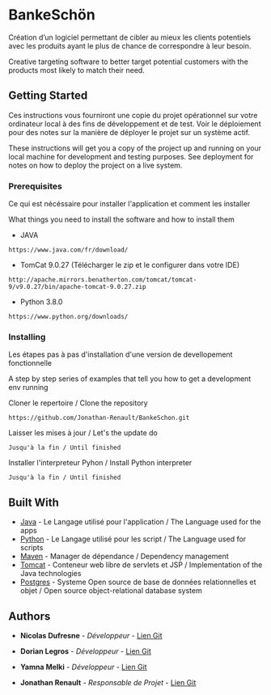 # BankeSchön

Création d’un logiciel permettant de cibler au mieux les clients potentiels avec les produits ayant le plus de chance de correspondre à leur besoin.

Creative targeting software to better target potential customers with the products most likely to match their need.
## Getting Started

Ces instructions vous fourniront une copie du projet opérationnel sur votre ordinateur local à des fins de développement et de test. Voir le déploiement pour des notes sur la manière de déployer le projet sur un système actif.

These instructions will get you a copy of the project up and running on your local machine for development and testing purposes. See deployment for notes on how to deploy the project on a live system.

### Prerequisites

Ce qui est nécéssaire pour installer l'application et comment les installer

What things you need to install the software and how to install them

* JAVA
```
https://www.java.com/fr/download/
```
* TomCat 9.0.27 (Télécharger le zip et le configurer dans votre IDE)
```
http://apache.mirrors.benatherton.com/tomcat/tomcat-9/v9.0.27/bin/apache-tomcat-9.0.27.zip
```
* Python 3.8.0
```
https://www.python.org/downloads/
```
### Installing

Les étapes pas à pas d'installation d'une version de devellopement fonctionnelle

A step by step series of examples that tell you how to get a development env running

Cloner le repertoire / Clone the repository

```
https://github.com/Jonathan-Renault/BankeSchon.git
```

Laisser les mises à jour / Let's the update do

```
Jusqu'à la fin / Until finished
```

Installer l'interpreteur Pyhon / Install Python interpreter

```
Jusqu'à la fin / Until finished
```

## Built With

* [Java](https://www.java.com/fr) - Le Langage utilisé pour l'application / The Language used for the apps
* [Python](https://www.python.org/) - Le Langage utilisé pour les script / The Language used for scripts
* [Maven](https://maven.apache.org/) - Manager de dépendance / Dependency management
* [Tomcat](https://tomcat.apache.org/index.html) - Conteneur web libre de servlets et JSP / Implementation of the Java technologies
* [Postgres](https://www.postgresql.org/) - Systeme Open source de base de données relationnelles et objet / Open source object-relational database system

## Authors

* **Nicolas Dufresne** - *Développeur* - [Lien Git](https://github.com/NicolasDufresne)

* **Dorian Legros** - *Développeur* - [Lien Git](https://github.com/DorianLegros)

* **Yamna Melki** - *Développeur* - [Lien Git](https://github.com/Melkibson)

* **Jonathan Renault** - *Responsable de Projet* - [Lien Git](https://github.com/Jonathan-Renault)
